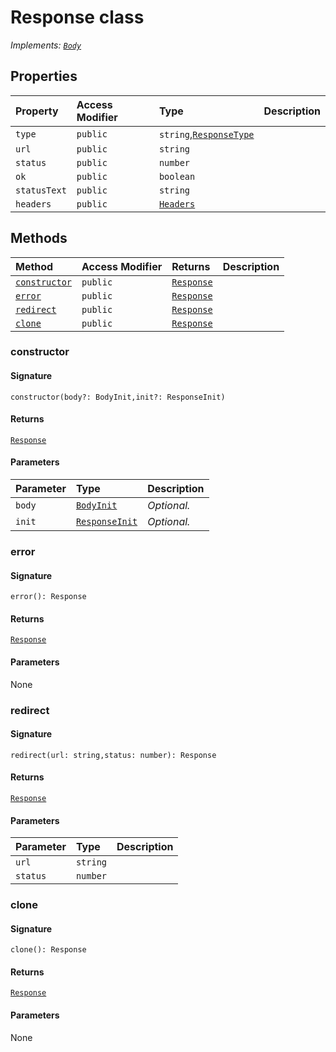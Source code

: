 # Response class

_Implements: [`Body`](../whatwg-fetch/body.md)_





## Properties

| Property	   | Access Modifier | Type	| Description|
|:-------------|:----|:-------|:-----------|
|`type`     | `public` | `string`,[`ResponseType`](../whatwg-fetch/responsetype.md) |  |
|`url`     | `public` | `string` |  |
|`status`     | `public` | `number` |  |
|`ok`     | `public` | `boolean` |  |
|`statusText`     | `public` | `string` |  |
|`headers`     | `public` | [`Headers`](../whatwg-fetch/headers.md) |  |




## Methods

| Method	   | Access Modifier | Returns	| Description|
|:-------------|:----|:-------|:-----------|
|[`constructor`](#constructor)     | `public` | [`Response`](../whatwg-fetch/response.md) |  |
|[`error`](#error)     | `public` | [`Response`](../whatwg-fetch/response.md) |  |
|[`redirect`](#redirect)     | `public` | [`Response`](../whatwg-fetch/response.md) |  |
|[`clone`](#clone)     | `public` | [`Response`](../whatwg-fetch/response.md) |  |





### constructor



#### Signature
`constructor(body?: BodyInit,init?: ResponseInit)`

#### Returns
[`Response`](../whatwg-fetch/response.md)


#### Parameters


| Parameter	   | Type    | Description |
|:-------------|:---------------|:------------|
| `body`    | [`BodyInit`](../whatwg-fetch/whatwg-fetch-module.md#types) | _Optional._ |
| `init`    | [`ResponseInit`](../whatwg-fetch/responseinit.md) | _Optional._ |


### error



#### Signature
`error(): Response`

#### Returns
[`Response`](../whatwg-fetch/response.md)


#### Parameters
None


### redirect



#### Signature
`redirect(url: string,status: number): Response`

#### Returns
[`Response`](../whatwg-fetch/response.md)


#### Parameters


| Parameter	   | Type    | Description |
|:-------------|:---------------|:------------|
| `url`    | `string` |  |
| `status`    | `number` |  |


### clone



#### Signature
`clone(): Response`

#### Returns
[`Response`](../whatwg-fetch/response.md)


#### Parameters
None

